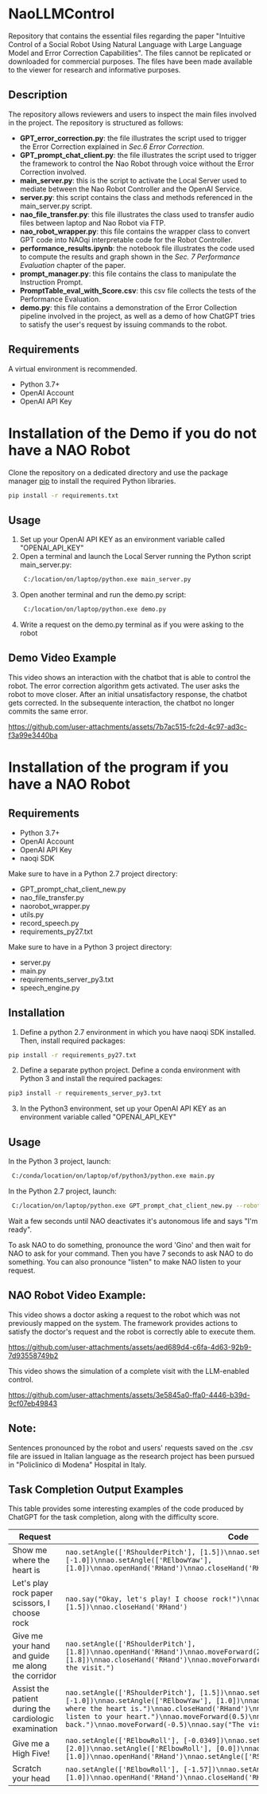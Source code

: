 # NaoLLMControl
Repository that contains the essential files regarding the paper "Intuitive Control of a Social Robot Using Natural Language with Large Language Model and Error Correction Capabilities". 
The files cannot be replicated or downloaded for commercial purposes. 
The files have been made available to the viewer for research and informative purposes.

## Description
The repository allows reviewers and users to inspect the main files involved in the project. The repository is structured as follows:
- **GPT_error_correction.py**: the file illustrates the script used to trigger the Error Correction explained in _Sec.6 Error Correction_.
- **GPT_prompt_chat_client.py**: the file illustrates the script used to trigger the framework to control the Nao Robot through voice without the Error Correction involved.
- **main_server.py**: this is the script to activate the Local Server used to mediate between the Nao Robot Controller and the OpenAI Service.
- **server.py**: this script contains the class and methods referenced in the main_server.py script.
- **nao_file_transfer.py**: this file illustrates the class used to transfer audio files between laptop and Nao Robot via FTP.
- **nao_robot_wrapper.py**: this file contains the wrapper class to convert GPT code into NAOqi interpretable code for the Robot Controller.
- **performance_results.ipynb**: the notebook file illustrates the code used to compute the results and graph shown in the _Sec. 7 Performance Evaluation_ chapter of the paper.
- **prompt_manager.py**: this file contains the class to manipulate the Instruction Prompt.
- **PromptTable_eval_with_Score.csv**: this csv file collects the tests of the Performance Evaluation.
- **demo.py**: this file contains a demonstration of the Error Collection pipeline involved in the project, as well as a demo of how ChatGPT tries to satisfy the user's request by issuing commands to the robot.

## Requirements
A virtual environment is recommended.
- Python 3.7+
- OpenAI Account
- OpenAI API Key

# Installation of the Demo if you do not have a NAO Robot
Clone the repository on a dedicated directory and use the package manager [pip](https://pip.pypa.io/en/stable/) to install the required Python libraries.
```bash
pip install -r requirements.txt
```

## Usage
1) Set up your OpenAI API KEY as an environment variable called "OPENAI_API_KEY"
2) Open a terminal and launch the Local Server running the Python script main_server.py:
   ```bash
    C:/location/on/laptop/python.exe main_server.py
    ```
3) Open another terminal and run the demo.py script:
   ```bash
    C:/location/on/laptop/python.exe demo.py
    ```
4) Write a request on the demo.py terminal as if you were asking to the robot


## Demo Video Example
This video shows an interaction with the chatbot that is able to control the robot. The error correction algorithm gets activated.
The user asks the robot to move closer. After an initial unsatisfactory response, the chatbot gets corrected. In the subsequente interaction, the chatbot no longer commits the same error.

https://github.com/user-attachments/assets/7b7ac515-fc2d-4c97-ad3c-f3a99e3440ba

# Installation of the program if you have a NAO Robot
## Requirements
- Python 3.7+
- OpenAI Account
- OpenAI API Key
- naoqi SDK

Make sure to have in a Python 2.7 project directory:
- GPT_prompt_chat_client_new.py
- nao_file_transfer.py
- naorobot_wrapper.py
- utils.py
- record_speech.py
- requirements_py27.txt

Make sure to have in a Python 3 project directory:
- server.py
- main.py
- requirements_server_py3.txt
- speech_engine.py

## Installation
1) Define a python 2.7 environment in which you have naoqi SDK installed. Then, install required packages:
```bash
pip install -r requirements_py27.txt
```

2) Define a separate python project. Define a conda environment with Python 3 and install the required packages:
```bash
pip3 install -r requirements_server_py3.txt
```

3) In the Python3 environment, set up your OpenAI API KEY as an environment variable called "OPENAI_API_KEY"


## Usage
In the Python 3 project, launch:
```bash
 C:/conda/location/on/laptop/of/python3/python.exe main.py
 ```
In the Python 2.7 project, launch:
```bash
 C:/location/on/laptop/python.exe GPT_prompt_chat_client_new.py --robot_ip your_nao_robot_ip
 ```

Wait a few seconds until NAO deactivates it's autonomous life and says "I'm ready".

To ask NAO to do something, pronounce the word 'Gino' and then wait for NAO to ask for your command. Then you have 7 seconds to ask NAO to do something. You can also pronounce "listen" to make NAO listen to your request.

## NAO Robot Video Example:
This video shows a doctor asking a request to the robot which was not previously mapped on the system. The framework provides actions to satisfy the doctor's request and the robot is correctly able to execute them.

https://github.com/user-attachments/assets/aed689d4-c6fa-4d63-92b9-7d93558749b2

This video shows the simulation of a complete visit with the LLM-enabled control.

https://github.com/user-attachments/assets/3e5845a0-ffa0-4446-b39d-9cf07eb49843



## Note:
Sentences pronounced by the robot and users' requests saved on the .csv file are issued in Italian language as the research project has been pursued in "Policlinico di Modena" Hospital in Italy.


## Task Completion Output Examples
This table provides some interesting examples of the code produced by ChatGPT for the task completion, along with the difficulty score.

| Request | Code | Score |
|---|---|---|
| Show me where the heart is | `nao.setAngle(['RShoulderPitch'], [1.5])\nnao.setAngle(['RElbowRoll'], [-1.0])\nnao.setAngle(['RElbowYaw'], [1.0])\nnao.openHand('RHand')\nnao.closeHand('RHand')` | 5.93 |
| Let's play rock paper scissors, I choose rock | `nao.say("Okay, let's play! I choose rock!")\nnao.setAngle(['RShoulderPitch'], [1.5])\nnao.closeHand('RHand')` | 2.7 |
| Give me your hand and guide me along the corridor | `nao.setAngle(['RShoulderPitch'], [1.8])\nnao.openHand('RHand')\nnao.moveForward(2.0)\nnao.setAngle(['RShoulderPitch'], [1.8])\nnao.closeHand('RHand')\nnao.moveForward(2.0)\nnao.say("Of course, let's start the visit.")` | 3.3 |
| Assist the patient during the cardiologic examination | `nao.setAngle(['RShoulderPitch'], [1.5])\nnao.setAngle(['RElbowRoll'], [-1.0])\nnao.setAngle(['RElbowYaw'], [1.0])\nnao.openHand('RHand')\nnao.say("Here is where the heart is.")\nnao.closeHand('RHand')\nnao.say("Now breathe deeply while we listen to your heart.")\nnao.moveForward(0.5)\nnao.say("Alright, now move a little back.")\nnao.moveForward(-0.5)\nnao.say("The visit is over!")` | 6.42 |
| Give me a High Five! | `nao.setAngle(['RElbowRoll'], [-0.0349])\nnao.setAngle(['RShoulderPitch'], [2.0])\nnao.setAngle(['RElbowRoll'], [0.0])\nnao.setAngle(['RWristYaw'], [1.0])\nnao.openHand('RHand')\nnao.setAngle(['RShoulderPitch'], [1.8])` | 3.2 |
| Scratch your head | `nao.setAngle(['RElbowRoll'], [-1.57])\nnao.setAngle(['RWristYaw'], [1.0])\nnao.openHand('RHand')\nnao.closeHand('RHand')` | 3.9 |








